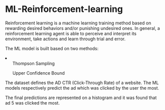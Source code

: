 # ML-Reinforcement-learning

Reinforcement learning is a machine learning training method based on rewarding desired behaviors and/or punishing undesired ones. In general, a reinforcement learning agent is able to perceive and interpret its environment, take actions and learn through trial and error.

The ML model is built based on two methods:
 <li>
  <ol> Thompson Sampling </ol>
  <ol> Upper Confidence Bound </ol>
  </li>
  
  The dataset defines the AD CTR (Click-Through Rate) of a website. The ML models respectively predict the ad which was clicked by the user the most.
  
  The final predictions are represented on a histogram and it was found that ad 5 was clicked the most.
